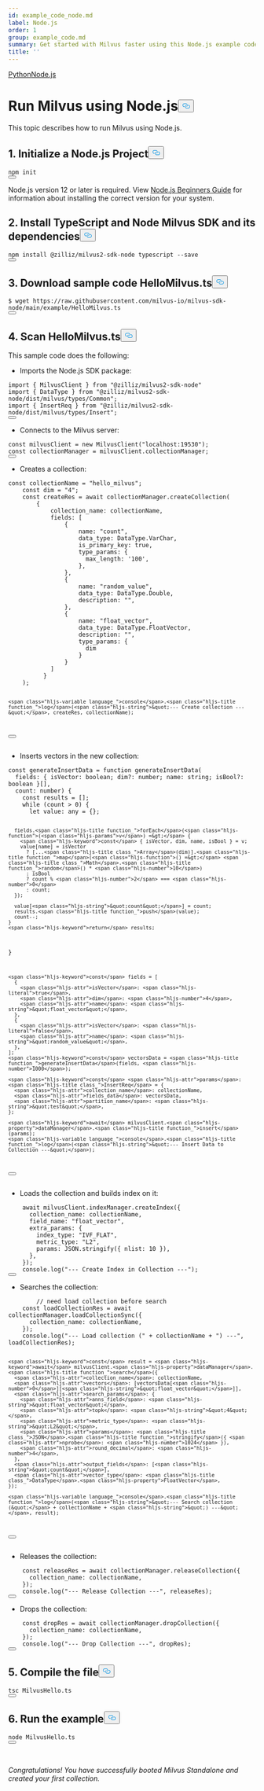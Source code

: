 ```yaml
---
id: example_code_node.md
label: Node.js
order: 1
group: example_code.md
summary: Get started with Milvus faster using this Node.js example code.
title: ''
---
```

<div class="tab-wrapper"><a href="/docs/es/example_code.md" class=''>Python</a><a href="/docs/es/example_code_node.md" class='active '>Node.js</a></div>
<h1 id="Run-Milvus-using-Nodejs" class="common-anchor-header">Run Milvus using Node.js<button data-href="#Run-Milvus-using-Nodejs" class="anchor-icon" translate="no">
      <svg translate="no"
        aria-hidden="true"
        focusable="false"
        height="20"
        version="1.1"
        viewBox="0 0 16 16"
        width="16"
      >
        <path
          fill="#0092E4"
          fill-rule="evenodd"
          d="M4 9h1v1H4c-1.5 0-3-1.69-3-3.5S2.55 3 4 3h4c1.45 0 3 1.69 3 3.5 0 1.41-.91 2.72-2 3.25V8.59c.58-.45 1-1.27 1-2.09C10 5.22 8.98 4 8 4H4c-.98 0-2 1.22-2 2.5S3 9 4 9zm9-3h-1v1h1c1 0 2 1.22 2 2.5S13.98 12 13 12H9c-.98 0-2-1.22-2-2.5 0-.83.42-1.64 1-2.09V6.25c-1.09.53-2 1.84-2 3.25C6 11.31 7.55 13 9 13h4c1.45 0 3-1.69 3-3.5S14.5 6 13 6z"
        ></path>
      </svg>
    </button></h1><p>This topic describes how to run Milvus using Node.js.</p>
<h2 id="1--Initialize-a-Nodejs-Project" class="common-anchor-header">1.  Initialize a Node.js Project<button data-href="#1--Initialize-a-Nodejs-Project" class="anchor-icon" translate="no">
      <svg translate="no"
        aria-hidden="true"
        focusable="false"
        height="20"
        version="1.1"
        viewBox="0 0 16 16"
        width="16"
      >
        <path
          fill="#0092E4"
          fill-rule="evenodd"
          d="M4 9h1v1H4c-1.5 0-3-1.69-3-3.5S2.55 3 4 3h4c1.45 0 3 1.69 3 3.5 0 1.41-.91 2.72-2 3.25V8.59c.58-.45 1-1.27 1-2.09C10 5.22 8.98 4 8 4H4c-.98 0-2 1.22-2 2.5S3 9 4 9zm9-3h-1v1h1c1 0 2 1.22 2 2.5S13.98 12 13 12H9c-.98 0-2-1.22-2-2.5 0-.83.42-1.64 1-2.09V6.25c-1.09.53-2 1.84-2 3.25C6 11.31 7.55 13 9 13h4c1.45 0 3-1.69 3-3.5S14.5 6 13 6z"
        ></path>
      </svg>
    </button></h2><pre><code translate="no" class="language-bash">npm <span class="hljs-keyword">init</span>
<button class="copy-code-btn"></button></code></pre>
<div class="alert note">
Node.js version 12 or later is required. View <a href="https://www.cloudbees.com/blog/node-js-tutorial">Node.js Beginners Guide</a> for information about installing the correct version for your system.
</div>
<h2 id="2--Install-TypeScript-and-Node-Milvus-SDK-and-its-dependencies" class="common-anchor-header">2.  Install TypeScript and Node Milvus SDK and its dependencies<button data-href="#2--Install-TypeScript-and-Node-Milvus-SDK-and-its-dependencies" class="anchor-icon" translate="no">
      <svg translate="no"
        aria-hidden="true"
        focusable="false"
        height="20"
        version="1.1"
        viewBox="0 0 16 16"
        width="16"
      >
        <path
          fill="#0092E4"
          fill-rule="evenodd"
          d="M4 9h1v1H4c-1.5 0-3-1.69-3-3.5S2.55 3 4 3h4c1.45 0 3 1.69 3 3.5 0 1.41-.91 2.72-2 3.25V8.59c.58-.45 1-1.27 1-2.09C10 5.22 8.98 4 8 4H4c-.98 0-2 1.22-2 2.5S3 9 4 9zm9-3h-1v1h1c1 0 2 1.22 2 2.5S13.98 12 13 12H9c-.98 0-2-1.22-2-2.5 0-.83.42-1.64 1-2.09V6.25c-1.09.53-2 1.84-2 3.25C6 11.31 7.55 13 9 13h4c1.45 0 3-1.69 3-3.5S14.5 6 13 6z"
        ></path>
      </svg>
    </button></h2><pre><code translate="no" class="language-bash">npm install <span class="hljs-meta">@zilliz</span>/milvus2-sdk-node typescript --save
<button class="copy-code-btn"></button></code></pre>
<h2 id="3-Download-sample-code-HelloMilvusts" class="common-anchor-header">3. Download sample code HelloMilvus.ts<button data-href="#3-Download-sample-code-HelloMilvusts" class="anchor-icon" translate="no">
      <svg translate="no"
        aria-hidden="true"
        focusable="false"
        height="20"
        version="1.1"
        viewBox="0 0 16 16"
        width="16"
      >
        <path
          fill="#0092E4"
          fill-rule="evenodd"
          d="M4 9h1v1H4c-1.5 0-3-1.69-3-3.5S2.55 3 4 3h4c1.45 0 3 1.69 3 3.5 0 1.41-.91 2.72-2 3.25V8.59c.58-.45 1-1.27 1-2.09C10 5.22 8.98 4 8 4H4c-.98 0-2 1.22-2 2.5S3 9 4 9zm9-3h-1v1h1c1 0 2 1.22 2 2.5S13.98 12 13 12H9c-.98 0-2-1.22-2-2.5 0-.83.42-1.64 1-2.09V6.25c-1.09.53-2 1.84-2 3.25C6 11.31 7.55 13 9 13h4c1.45 0 3-1.69 3-3.5S14.5 6 13 6z"
        ></path>
      </svg>
    </button></h2><pre><code translate="no" class="language-bash">$ wget <span class="hljs-attr">https</span>:<span class="hljs-comment">//raw.githubusercontent.com/milvus-io/milvus-sdk-node/main/example/HelloMilvus.ts</span>
<button class="copy-code-btn"></button></code></pre>
<h2 id="4-Scan-HelloMilvusts" class="common-anchor-header">4. Scan HelloMilvus.ts<button data-href="#4-Scan-HelloMilvusts" class="anchor-icon" translate="no">
      <svg translate="no"
        aria-hidden="true"
        focusable="false"
        height="20"
        version="1.1"
        viewBox="0 0 16 16"
        width="16"
      >
        <path
          fill="#0092E4"
          fill-rule="evenodd"
          d="M4 9h1v1H4c-1.5 0-3-1.69-3-3.5S2.55 3 4 3h4c1.45 0 3 1.69 3 3.5 0 1.41-.91 2.72-2 3.25V8.59c.58-.45 1-1.27 1-2.09C10 5.22 8.98 4 8 4H4c-.98 0-2 1.22-2 2.5S3 9 4 9zm9-3h-1v1h1c1 0 2 1.22 2 2.5S13.98 12 13 12H9c-.98 0-2-1.22-2-2.5 0-.83.42-1.64 1-2.09V6.25c-1.09.53-2 1.84-2 3.25C6 11.31 7.55 13 9 13h4c1.45 0 3-1.69 3-3.5S14.5 6 13 6z"
        ></path>
      </svg>
    </button></h2><p>This sample code does the following:</p>
<ul>
<li>Imports the Node.js SDK package:</li>
</ul>
<pre><code translate="no" class="language-ts"><span class="hljs-keyword">import</span> { <span class="hljs-title class_">MilvusClient</span> } <span class="hljs-keyword">from</span> <span class="hljs-string">&quot;@zilliz/milvus2-sdk-node&quot;</span>
<span class="hljs-keyword">import</span> { <span class="hljs-title class_">DataType</span> } <span class="hljs-keyword">from</span> <span class="hljs-string">&quot;@zilliz/milvus2-sdk-node/dist/milvus/types/Common&quot;</span>;
<span class="hljs-keyword">import</span> { <span class="hljs-title class_">InsertReq</span> } <span class="hljs-keyword">from</span> <span class="hljs-string">&quot;@zilliz/milvus2-sdk-node/dist/milvus/types/Insert&quot;</span>;
<button class="copy-code-btn"></button></code></pre>
<ul>
<li>Connects to the Milvus server:</li>
</ul>
<pre><code translate="no" class="language-ts"><span class="hljs-keyword">const</span> milvusClient = <span class="hljs-keyword">new</span> <span class="hljs-title class_">MilvusClient</span>(<span class="hljs-string">&quot;localhost:19530&quot;</span>);
<span class="hljs-keyword">const</span> collectionManager = milvusClient.<span class="hljs-property">collectionManager</span>;
<button class="copy-code-btn"></button></code></pre>
<ul>
<li>Creates a collection:</li>
</ul>
<pre><code translate="no" class="language-ts"><span class="hljs-keyword">const</span> collectionName = <span class="hljs-string">&quot;hello_milvus&quot;</span>;
    <span class="hljs-keyword">const</span> dim = <span class="hljs-string">&quot;4&quot;</span>;
    <span class="hljs-keyword">const</span> createRes = <span class="hljs-keyword">await</span> collectionManager.<span class="hljs-title function_">createCollection</span>(
        {
            <span class="hljs-attr">collection_name</span>: collectionName,
            <span class="hljs-attr">fields</span>: [
                {
                    <span class="hljs-attr">name</span>: <span class="hljs-string">&quot;count&quot;</span>,
                    <span class="hljs-attr">data_type</span>: <span class="hljs-title class_">DataType</span>.<span class="hljs-property">VarChar</span>,
                    <span class="hljs-attr">is_primary_key</span>: <span class="hljs-literal">true</span>,
                    <span class="hljs-attr">type_params</span>: {
                      <span class="hljs-attr">max_length</span>: <span class="hljs-string">&#x27;100&#x27;</span>,
                    },
                }, 
                {
                    <span class="hljs-attr">name</span>: <span class="hljs-string">&quot;random_value&quot;</span>,
                    <span class="hljs-attr">data_type</span>: <span class="hljs-title class_">DataType</span>.<span class="hljs-property">Double</span>,
                    <span class="hljs-attr">description</span>: <span class="hljs-string">&quot;&quot;</span>,
                }, 
                {
                    <span class="hljs-attr">name</span>: <span class="hljs-string">&quot;float_vector&quot;</span>,
                    <span class="hljs-attr">data_type</span>: <span class="hljs-title class_">DataType</span>.<span class="hljs-property">FloatVector</span>,
                    <span class="hljs-attr">description</span>: <span class="hljs-string">&quot;&quot;</span>,
                    <span class="hljs-attr">type_params</span>: {
                      dim
                    }
                }
            ]
          }
    );


    <span class="hljs-variable language_">console</span>.<span class="hljs-title function_">log</span>(<span class="hljs-string">&quot;--- Create collection ---&quot;</span>, createRes, collectionName);
<button class="copy-code-btn"></button></code></pre>
<ul>
<li>Inserts vectors in the new collection:</li>
</ul>
<pre><code translate="no" class="language-ts"><span class="hljs-keyword">const</span> generateInsertData = <span class="hljs-keyword">function</span> <span class="hljs-title function_">generateInsertData</span>(<span class="hljs-params">
  fields: { isVector: boolean; dim?: number; name: string; isBool?: boolean }[],
  count: number</span>) {
    <span class="hljs-keyword">const</span> results = [];
    <span class="hljs-keyword">while</span> (count &gt; <span class="hljs-number">0</span>) {
      <span class="hljs-keyword">let</span> <span class="hljs-attr">value</span>: any = {};
  
      fields.<span class="hljs-title function_">forEach</span>(<span class="hljs-function">(<span class="hljs-params">v</span>) =&gt;</span> {
        <span class="hljs-keyword">const</span> { isVector, dim, name, isBool } = v;
        value[name] = isVector
          ? [...<span class="hljs-title class_">Array</span>(dim)].<span class="hljs-title function_">map</span>(<span class="hljs-function">() =&gt;</span> <span class="hljs-title class_">Math</span>.<span class="hljs-title function_">random</span>() * <span class="hljs-number">10</span>)
          : isBool
          ? count % <span class="hljs-number">2</span> === <span class="hljs-number">0</span>
          : count;
      });

      value[<span class="hljs-string">&quot;count&quot;</span>] = count;
      results.<span class="hljs-title function_">push</span>(value);
      count--;
    }
    <span class="hljs-keyword">return</span> results;
}

    <span class="hljs-keyword">const</span> fields = [
      {
        <span class="hljs-attr">isVector</span>: <span class="hljs-literal">true</span>,
        <span class="hljs-attr">dim</span>: <span class="hljs-number">4</span>,
        <span class="hljs-attr">name</span>: <span class="hljs-string">&quot;float_vector&quot;</span>,
      },
      {
        <span class="hljs-attr">isVector</span>: <span class="hljs-literal">false</span>,
        <span class="hljs-attr">name</span>: <span class="hljs-string">&quot;random_value&quot;</span>,
      },
    ];
    <span class="hljs-keyword">const</span> vectorsData = <span class="hljs-title function_">generateInsertData</span>(fields, <span class="hljs-number">1000</span>);
  
    <span class="hljs-keyword">const</span> <span class="hljs-attr">params</span>: <span class="hljs-title class_">InsertReq</span> = {
      <span class="hljs-attr">collection_name</span>: collectionName,
      <span class="hljs-attr">fields_data</span>: vectorsData,
      <span class="hljs-attr">partition_name</span>: <span class="hljs-string">&quot;test&quot;</span>,
    };
  
    <span class="hljs-keyword">await</span> milvusClient.<span class="hljs-property">dataManager</span>.<span class="hljs-title function_">insert</span>(params);
    <span class="hljs-variable language_">console</span>.<span class="hljs-title function_">log</span>(<span class="hljs-string">&quot;--- Insert Data to Collection ---&quot;</span>);
<button class="copy-code-btn"></button></code></pre>
<ul>
<li>Loads the collection and builds index on it:</li>
</ul>
<pre><code translate="no" class="language-ts">    <span class="hljs-keyword">await</span> milvusClient.<span class="hljs-property">indexManager</span>.<span class="hljs-title function_">createIndex</span>({
      <span class="hljs-attr">collection_name</span>: collectionName,
      <span class="hljs-attr">field_name</span>: <span class="hljs-string">&quot;float_vector&quot;</span>,
      <span class="hljs-attr">extra_params</span>: {
        <span class="hljs-attr">index_type</span>: <span class="hljs-string">&quot;IVF_FLAT&quot;</span>,
        <span class="hljs-attr">metric_type</span>: <span class="hljs-string">&quot;L2&quot;</span>,
        <span class="hljs-attr">params</span>: <span class="hljs-title class_">JSON</span>.<span class="hljs-title function_">stringify</span>({ <span class="hljs-attr">nlist</span>: <span class="hljs-number">10</span> }),
      },
    });
    <span class="hljs-variable language_">console</span>.<span class="hljs-title function_">log</span>(<span class="hljs-string">&quot;--- Create Index in Collection ---&quot;</span>);
<button class="copy-code-btn"></button></code></pre>
<ul>
<li>Searches the collection:</li>
</ul>
<pre><code translate="no" class="language-ts">        <span class="hljs-comment">// need load collection before search</span>
    <span class="hljs-keyword">const</span> loadCollectionRes = <span class="hljs-keyword">await</span> collectionManager.<span class="hljs-title function_">loadCollectionSync</span>({
      <span class="hljs-attr">collection_name</span>: collectionName,
    });
    <span class="hljs-variable language_">console</span>.<span class="hljs-title function_">log</span>(<span class="hljs-string">&quot;--- Load collection (&quot;</span> + collectionName + <span class="hljs-string">&quot;) ---&quot;</span>, loadCollectionRes);


    <span class="hljs-keyword">const</span> result = <span class="hljs-keyword">await</span> milvusClient.<span class="hljs-property">dataManager</span>.<span class="hljs-title function_">search</span>({
      <span class="hljs-attr">collection_name</span>: collectionName,
      <span class="hljs-attr">vectors</span>: [vectorsData[<span class="hljs-number">0</span>][<span class="hljs-string">&quot;float_vector&quot;</span>]],
      <span class="hljs-attr">search_params</span>: {
        <span class="hljs-attr">anns_field</span>: <span class="hljs-string">&quot;float_vector&quot;</span>,
        <span class="hljs-attr">topk</span>: <span class="hljs-string">&quot;4&quot;</span>,
        <span class="hljs-attr">metric_type</span>: <span class="hljs-string">&quot;L2&quot;</span>,
        <span class="hljs-attr">params</span>: <span class="hljs-title class_">JSON</span>.<span class="hljs-title function_">stringify</span>({ <span class="hljs-attr">nprobe</span>: <span class="hljs-number">1024</span> }),
        <span class="hljs-attr">round_decimal</span>: <span class="hljs-number">4</span>,
      },
      <span class="hljs-attr">output_fields</span>: [<span class="hljs-string">&quot;count&quot;</span>],
      <span class="hljs-attr">vector_type</span>: <span class="hljs-title class_">DataType</span>.<span class="hljs-property">FloatVector</span>,
    });

    <span class="hljs-variable language_">console</span>.<span class="hljs-title function_">log</span>(<span class="hljs-string">&quot;--- Search collection (&quot;</span> + collectionName + <span class="hljs-string">&quot;) ---&quot;</span>, result);
<button class="copy-code-btn"></button></code></pre>
<ul>
<li>Releases the collection:</li>
</ul>
<pre><code translate="no" class="language-ts">    <span class="hljs-keyword">const</span> releaseRes = <span class="hljs-keyword">await</span> collectionManager.<span class="hljs-title function_">releaseCollection</span>({
      <span class="hljs-attr">collection_name</span>: collectionName,
    });
    <span class="hljs-variable language_">console</span>.<span class="hljs-title function_">log</span>(<span class="hljs-string">&quot;--- Release Collection ---&quot;</span>, releaseRes);
<button class="copy-code-btn"></button></code></pre>
<ul>
<li>Drops the collection:</li>
</ul>
<pre><code translate="no" class="language-tw">    <span class="hljs-keyword">const</span> dropRes = <span class="hljs-keyword">await</span> collectionManager.<span class="hljs-title function_">dropCollection</span>({
      <span class="hljs-attr">collection_name</span>: collectionName,
    });
    <span class="hljs-variable language_">console</span>.<span class="hljs-title function_">log</span>(<span class="hljs-string">&quot;--- Drop Collection ---&quot;</span>, dropRes);
<button class="copy-code-btn"></button></code></pre>
<h2 id="5-Compile-the-file" class="common-anchor-header">5. Compile the file<button data-href="#5-Compile-the-file" class="anchor-icon" translate="no">
      <svg translate="no"
        aria-hidden="true"
        focusable="false"
        height="20"
        version="1.1"
        viewBox="0 0 16 16"
        width="16"
      >
        <path
          fill="#0092E4"
          fill-rule="evenodd"
          d="M4 9h1v1H4c-1.5 0-3-1.69-3-3.5S2.55 3 4 3h4c1.45 0 3 1.69 3 3.5 0 1.41-.91 2.72-2 3.25V8.59c.58-.45 1-1.27 1-2.09C10 5.22 8.98 4 8 4H4c-.98 0-2 1.22-2 2.5S3 9 4 9zm9-3h-1v1h1c1 0 2 1.22 2 2.5S13.98 12 13 12H9c-.98 0-2-1.22-2-2.5 0-.83.42-1.64 1-2.09V6.25c-1.09.53-2 1.84-2 3.25C6 11.31 7.55 13 9 13h4c1.45 0 3-1.69 3-3.5S14.5 6 13 6z"
        ></path>
      </svg>
    </button></h2><pre><code translate="no" class="language-bash">tsc MilvusHello.ts
<button class="copy-code-btn"></button></code></pre>
<h2 id="6-Run-the-example" class="common-anchor-header">6. Run the example<button data-href="#6-Run-the-example" class="anchor-icon" translate="no">
      <svg translate="no"
        aria-hidden="true"
        focusable="false"
        height="20"
        version="1.1"
        viewBox="0 0 16 16"
        width="16"
      >
        <path
          fill="#0092E4"
          fill-rule="evenodd"
          d="M4 9h1v1H4c-1.5 0-3-1.69-3-3.5S2.55 3 4 3h4c1.45 0 3 1.69 3 3.5 0 1.41-.91 2.72-2 3.25V8.59c.58-.45 1-1.27 1-2.09C10 5.22 8.98 4 8 4H4c-.98 0-2 1.22-2 2.5S3 9 4 9zm9-3h-1v1h1c1 0 2 1.22 2 2.5S13.98 12 13 12H9c-.98 0-2-1.22-2-2.5 0-.83.42-1.64 1-2.09V6.25c-1.09.53-2 1.84-2 3.25C6 11.31 7.55 13 9 13h4c1.45 0 3-1.69 3-3.5S14.5 6 13 6z"
        ></path>
      </svg>
    </button></h2><pre><code translate="no" class="language-bash">node MilvusHello.ts
<button class="copy-code-btn"></button></code></pre>
<p><br/></p>
<p><em>Congratulations! You have successfully booted Milvus Standalone and created your first collection.</em></p>
